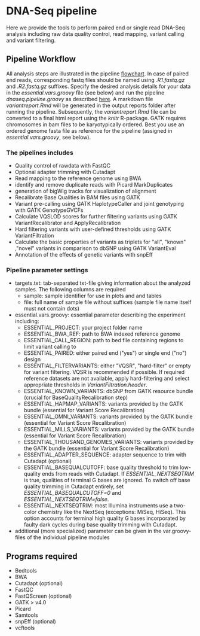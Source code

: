 # DNA-Seq pipeline
Here we provide the tools to perform paired end or single read DNA-Seq analysis including raw data quality control, read mapping, variant calling and variant filtering. 


## Pipeline Workflow
All analysis steps are illustrated in the pipeline [flowchart](https://viewer.diagrams.net/?tags=%7B%7D&highlight=0000ff&edit=_blank&layers=1&nav=1&title=NGSpipe2go_DNAseq_pipeline.html#R7R1bd5pK99e4VvOgCxFvjzGJpv3anjbp5fS8dCGMSoNAAU3SX%2F%2FNFQcYcFAETNo%2BRIZhGPbes2ffp9W7Wj%2FNfN1bfXBNYLdUxXxq9a5bqtrt9fvwD2p5Ji0jTSMNS98yaaddw731B9BGhbZuLBMEsY6h69qh5cUbDddxgBHG2nTfdx%2Fj3RauHX%2Brpy9BquHe0O1063fLDFe0tTsY727cAmu5oq8eqUNyY64bD0vf3Tj0fY7rAHJnrbNh6DcGK910H7mm3k2rd%2BW7bkh%2BrZ%2BugI3AyiBGnptm3I2m7AMnlHlga3z8fP99825z%2Fee%2FL2%2B%2FTH8E2%2F%2FaXYaBrW5vKDBa6sCGI05Ma4vAa1tLB98Y%2FN6guU58DIfoEv5a0r%2F4sbmfbIFzwmOxVgyN8JkBfxWubfirC%2B%2FZ%2BhzYkwimV67t%2BrhTb4r%2FwS5B6LsPEZYgFCcL1wkpSXUHaN56sAImHRGPE10tLNvmBr0ZoP%2FRoOwORmJvsvR104LATTQb7toy4KWCuth6ENDfEX6V6CN55FB8bYEfgieuiSJrBtw1CP1n2IXeVUf0Ebqmun2KqscdhWoKJdAVR5wD1lGnq2IZjb0jD%2FiDUoiYWm6Vd4vVx1Fob1d384%2B399Off27bf4nlJMTiu6EeWi4CXHtcEvWM%2BsMY9bTHaop6uiM1TT2aoh5PPTezD7PLcPxp%2FajOZvrP4Op%2Fz%2B%2FawxQygQm5ML10%2FXDlLl1Ht292rRxGEFx2fd67rkfR9AuE4TNFqb4JXdjEEQl4ssJ%2F0eOdPr36wd25fqIj44tnhpwU1WQiJHA3vgFyGGyPLtBQ95cgzOmo0bWFYJKLYB%2FYkFq28Z3rGGT9cj9%2F9ZT7m%2F5ofq3M1t6%2F5g%2B7rarngi2IEv%2BZewhd%2FuDv7R7DV%2FuwnEDAgWhPY10M5lqRzMS2c0JyDMWdXmEkxxj%2BaTEu7terFeODl47xGH4bscYrw3jeLAUiGxKFYqTAhDR0ox1gZF7CDl3Ne8qR4KKGK7V1Obn%2BeNm%2BB78RSC0P2BaUgmD7hBfv5lJCIJldvJkImUdO%2BLjPbmPqsUJ9Dp%2FmPhLqvmBhORaW4yBKnD2fUg7wA09HbzOoZLnraARBO%2FQ3jqGHaG78ZZsSrGBQhZs0GVoKLY38FjKojqRbHyxiA67CENkVLtHCUqdLK4SaRMe3vY6Dhppa6%2FnChcPCnx9n9wjD6tKFF21Eu7Y7RxoK2CILyJShP4C%2FIeUHiPCnpqPDHx12rwPVE3f7nJ5jZj8Ga10A%2FwJoSWpSjVpDtqubATKgoM9H5hLX3NgIjorumGiNBQFkyJZuE%2BasQ2YI%2FHP%2BYPAEjE2Iv5BjGpDQ0LCWs8Ts5E0ALuAf3Ojplg8wKDBA3nj4lgkCpGIfAohylmnqldkKeilGECWmxrIReBsIs0rwWmxk1yp9P9UE%2B2kCBFC599BPqPx7roM%2FnghITBAZsYbIpqgJwZW7oUvDMA0yVQAx1iYtldD3fXItTFb0ZW21H0PYMD6Au1gEiMkmkBBN%2BnC8qKM6JVv2%2B0dMyi0m2Ubaa0GF9RDZlVHtfnWlIqvE1wD4%2F8x%2FIeM%2B3ByQZS8urHpCzrWG04eiFmZbCuJaxHqmkPZ2iLCI7g24e3DVhG1qqET3DAg8vLXsE3A%2F7di2aEeSE2u9ZNsq1eugT7XBIiQ3R2LuzYt3IiGiDkkp2uQ7W90PMgWlrG4HyEkp8J8G2GRsizV4vru1TCAh1lh5RDSJ5KSP8MEYMPBkct5LHmsHHjCshWXE3668yZtBdoPrhR3RkxeyHyRCi7qX0ascB6I7A8f0mQuC4Gjiwn1yYWNTO7Lnx7n348oKwb2nY1b56OteSUJL3HGjjvuCHVgktChaYb4JLznWWWS%2FFBkGKhVk2AsbK8loMTQmcFOKJDN%2B548eHqbGg%2F1l0tavZ13Qfd%2Fu1mqVrUKSkbLRHWSSk7bCDhoi10RSw1QPws9XmJHLiBS%2FN5DRhWiGBtTGfBdRlbtAE9Yf8bSxeo0mC3fdB6aaHbubr%2BEk0Y4xjdR11BWphPDGb6Ozgq9F9%2Fcy8ZhNNM3ERYwnwdjhBm9Atfk9vrruDTLYOfb30oGVOMWXwOn7zP%2FOfPSjNKvvDgQ86gAXvQynF%2FKTV%2BvJO4iDaJIcRGscB5l8v5RmHzHjGGm6g2sXi7ieB9cVJ07uj9FIjfUmAJEZC1xkPVYBd4pUjfmjXoA7aRVxp5KNZSzGgwmezNtXEzfK3XkFDqn9uhi2TFKNTDlAp%2F9nE3obtI5QhCDssFsu3FpRfht5i6g%2BJZ6QNVpY0WdYxGZOzMho3sobKkgwQ%2Frs8sv%2FMLh9S8fiLUCQx%2FFGF7krPKGTcfSPKNIydPuS0jw2syRXQFrx4kOvWCjWVF9bNiLXW2BvARq1Eg1tqI1iK6U3Tq8UoYo2GBReKZLLYtiwZaGkVoYPgo0dBs1cG1tjwa2HRwtiMSJ67HPxQRuSrI09KvPn3cK41T3bDZ89cIXu%2BtG6%2BYW0weQjwMFdZ9%2BupkHeN5%2FiC799vn%2F%2FzzUa2HB9UPnrdcdBYYoYGDFg%2F2UhxDwwHHRk7TzdHutaPh8ZNZ6P2O6yoUwEzqzNWIjhwpVvEHon2yvQDcRU2C7cLCo%2FAUUPFJG9TbQpluBrFUYMMydu8y1hZaqgLBJ4rwo6rkoFlfSMZ2cHNEWy94EHCaKh3CfuozuxPw6lVyEFOYLINFhZzvNPEpT0kzRDDfYn6gjvUlGKtHfu1qZABBN0yXTRJf1azf7sDu4F73ZWwPaAH3TuMr9f3DfPV1mJ%2FPYJzggyo2gRoKXiu%2BtWPBwJbX6dlsCV%2BME1rQXiJRivuONOzjY2QYiH0iGffQ6soMX5F3cxXSFEbLCC6zMg7EdVHAAQq85xFzZlf61IihwMx5IypFrCpitOSag1kKaMPJ1SoruZfXe%2FIVgTY7iagH6WX9R8ESnLWageGvdULZoJoI9AM3700vf1Z66Dh6wMATdywgmtMdmaGar6Gk8y%2B%2Ft3hwkSIzOQdFhL%2Bx7u1tcbukXLuB8%2B6P4D3oXXkDvDoc2NZ1sGtS5U7bv01%2FD1gbx3gJDM2XsHeupIYLCo3VvZ7Z07Q6st%2BqEvqzg2L%2FrhG5Gdb6DuWMCH2UesY37%2F8VNLRQ6PJTXPYuuNY7i%2BqTsQYPgeCI1OJTwl8jhSdQC5W%2BR5S19pnSNv6Xfj247GRNaaOItYsK2Vs5x9SrMmHRkxqlUgPvs8gJoFYlk0N0Mg1mi%2BSdME4okegDtgQOY892lxD8ltbfcU2sjQOPDPZxzuZ2HPBMotVSaXH1qRC67sbY1ZywS7ms9%2FU4d0iCLy94vOLyOwpu7tbT7cmDP3478eWLc%2F343DsTEbtF981HCZovJImstVJCnLuVjYtA9ysZw8QeoOLABEBRK5cajEGsgK8s1wvaAASsReTfCEDRHL2DckPRY0fuQOUGJTlTlcTCSNF7LEDtZNAsfrbI3FBXn3g%2BM%2BOi0%2BGKtQDEUtGUvU0m%2B7Bmb50Qa0LynroMSfhuXxxLn%2BoCswl4wFBdi63fGp1n9fsP4TgDtt0k7EgV5v0s5%2FwLG297frxffeenE32n79Grbb3TQiim6%2FvzZrj%2FVfYhouTd2M9uBC6ma3wg15LLDDCwE9btSGPM6OZs6qOzF3n1CxBRRjjxny3PVN4Ldhc8S06VrBxRiQqNmP7vD1RklwVQ9o6H%2FUw9NNMxpblarcE3fcY2LKD5AQBP%2Bzgjjp783%2BmGTdCbDmJwvlDtum4n5sQCXVK%2Fpmrpea%2FeHh3DWfU42p7Sk0WQsBSTzsGm3zkMwh6kiIGPGlC2IgmJP8wbFC%2F2J3vbAcnAYchdWS%2FC0dE50ovYs40TkXexACL%2BAzcHczTn9D7jac7oYa0xDJgVHB8V%2FJxFCjiNpQO1kx5YY2nF4oGg%2FjBpXBWEtLRSPBDj8uIWDhz%2Ffw%2Bovy73%2Fvpnc3%2Frprfpk9v233z6aw6KGaL2Qzl6jKNZLqUHksVFIWNU4x0kv3I3WZoHtm2nE071oiEN86MgGI%2BqOph%2Fqe%2FbUmLRgn8e6UUuXNH8vzgHmRN7NKtFFHX5OURLgZbpHWiWvsLdJlsmI21j2xZBXOP9DXng26nbtuB8O4s%2FzT7HmqB8yznA2sptj3ZMmOtH03o2LHqcqMsbiuxgRTp%2FM4UKZwLHizQaxsrq85RoYFa5q%2BgYRmxNuiPGcUHRDFH%2BG9au2iMAR8g7pfYl6Pv2mThSvbjEbHLxOxt7ebAnNtXo%2FhYW6PYa3u3jE7bkWuPn2NIUI4rP4uJ4GDk7iihRnZ5g3X3NXbhDzkwSSmeBYMX7YLNS8yiCUIoC%2BRDw0a82vzfH2nQ1WgL1boOxUfbJK52ab2tOOqqL4HS1zONSLfjPKt88xdBO3hcSQJzyPhDy%2BhTYwa6K7fmyQ3pLVlmphBiqgizjRL2UziJ5So6RR8TbSXlJH4ICSCOjPwLaI8Tt2E5NVIX2nTpZ8SiDNp5eqyQk8819IE1KmVUCBCSJ3Zed2RXvY2hOA0%2BM1xp7JhfG4CXOCAEluUffViOcwoUZ2rP5JD4slYTFqpuybB4Fj4oNFdJtNERE4AbPN%2FySiL%2B2%2B7g7GoqoIQaSU43YWBVVpzVIxGBVYJgSWrTvytKx2JeFxdabjOF9Zy47NQmyaaVirN1yYAQe2oW4dcZhaKFneqPfW6Hoh5PtDXc5TPnQUuQY8GwCoh1MSBJzJD11G5HNcRyARs4m62uJwCc3axbXy8EM65d%2F0HdHoKBqmjL7FIt8dMX6Co9%2F4Gn0Y8BgXem1thvNgEISD0jY3YuUVnQKEf2Bs%2FFkGCDLgWMv06Li%2FuKsH%2BlwBcKQ8f2ULP%2F2TDokBIO4Zyqe9CgR8kgEN0N1movYULlpHFGT1ISlLEIjHfYHPWA8Am7R1gAihaWM4yuBCWZ89W13LFoHzzUwMiExI%2BHI2dPbLXiTMoLlbIWJqEUFQFalxCuiwtgDNPQHs98Zv7JEBBMFskbdEiYF%2FgyvsG%2FACvuqIldsXxclwTfcluhW%2FZq5i9mhmpxQNWYLpeWwGKs9Md4G4CLGTgKeMqOT%2FZdIWmbCEN8gmC52PJTia5CiOfKrRkC0um1ZzjWkhdhRefgG%2BRU0gSKmwUe3xkTuRBOqxs%2BBNznjXkzOZezYe7lob8pIf0QNwXdZBKE8NepnZK1OfOUkqu2Pj288TXjQf0PfsY544%2ByFXiqPoC606e02qjhCg3SotyLMeGZ7Q9dqB9%2BUsrDc7Gx5jWUztg%2FK471ewf72efJ4vvX2ZWd%2FN91BasIXGJhmNzyo9CstagYJJqLb2nQnJOqfO6Cwf0qYdPtnBAn54tdKLCAXlaCM6ltYzgevJ2jRWB0lUQOq6q0MrmCgSF26JZvPjNVSkfOaUHaG4NKsn%2BdZZXeiCbOs9O50hGz%2FS1ekt2ibl2raUHzmlzzKmXE2ece0m4%2Bs3xbGpx1705SiO5wbujNh41aXeM9jhaJw6d1XErf1jeFUmq5I4D2QQkoSR1%2BkcFxjTRhnZ7VaD%2B5Hmaz1JFdIa9WrcyYYBO%2BlBU7FNu7RwzEsb6%2FdAuAZzDUTwWn0GOh6bIUK8Vh6Yc6M4wE56m4E5JPncx6flFJ7znAuPVJnM3dmKt%2BrLMS%2BBk40E8THMgOLVQFPDX047nZOJjZ7LTAfaHvAySkeDc0mWA5aIJEIhF61ZfI0w48wD98fgIMbbPJPqkr5Vc0hJGjxWYYYKSGuD%2FT%2B6I4phtVbAllhCzLSYkVUBIEgLEQd7%2BfFJ%2BNe5%2BuZoRe2oBA3vuPjZWkT3AGZquLZW54Mo7IpnlMJfnHi1Ft%2B31lQRJFdJV5eqBHV%2BFuNRyYA0OIxeCrydLYsOySew4I1mtp7HUWfOtqJFMFutib%2ByJjtzZZ4aiuZ8L3YjLf7s8tP3R%2FqyBJCQLc0uLjE8NYvfoTNgWqkbKl5zem2Yam0SWNU3JOHlWKFbGX1SDNe0nnuTPeJ1qkW0tmwJLNq2dXvJNRaaJKpVWaFrLK9yYaR9Kqx4%2BnmixBNSUc5JDH4cIvLgnkQmJJcW11N4U%2FxNyOj4XFSE2dpBLPE6Gz7SDg94M0P9WRlre0tdNC2I%2F0Wwg1ytlu0tU9oux4JVuYs1KacUCckpKwUumvmo9gWVxLNIJ1BIONRYXV81WyLNoJ1Oxxk9t7GSLvUtv0B%2FhiKRKlzAFE3kM%2BNwsOxVZv2txPYQcXOdRN3UPMy8l9K01KWiVQ8h5o6ITsloo%2FYOWsIFEDokgCOPJv3kj7CpQs4PRyUC0NqXM2egIJqnnRAekF%2F48OKyxsUkObGrvoSHRiw2Uk%2FCU4FKDYCXTwIV%2Bdm6eoiha6b4pM2LhL6Lw5E854quAH4E%2BsFgQcYWez85t%2B5KzhI3p5bCHkx6fb0y3y3qzjcdaL87q%2BmlWJzR%2FdFlAYvmnb%2F51s0tqEGLwyeqNdWqJIqtgwz1lKTWGQDjohE98XkpKy3mFvjNSRLG1M7%2FDaTnij0U8rh0QJndJ9mLhRCDGxnGgkjEzkhejGTh67AgOuSMZpJxVUiOJqKEEVxvvra0KtpXjkJYYJxhU3jgoGjPYLBaWAQK%2BIOsLwWnzZ1%2BjjzXbapASdQS7ZnZATjzJojsUVMcRHW9ysiQLteb8pfOJIxWDT7r2Sk3m02j1XW1CrA0jzgbVr85F4Yh2Tqi4LKZXV506S86YNugXCy2ROdisI8rvOKaSiPLrjrSaT5kWO2pe%2FCnTp2U1Y1lW04ho5oFWaa6PJAnWemxFKaWLe02jwb0%2Bneo9wg06jvjQAtVNw7LYJ3yi%2BtRyaO43aD95KWgWbij9WtE8aJB19qWgWbyaT5Trdmwa7s65VXoOLnOqLclrOPcTc9Hh4mVSvqjGp%2Bjuz%2F4%2FX5Wn7ugLsRzyaqvYlsK4WAzE6RWe8hhXc6PVppYdlhuilssNM0bOZ8dHfCUKI2iTIAJZhi0zxer5uDCWrihXjwnmlcbUHcXVkzF1jay8UO%2FRl1Vw9ViM3WlZvHTM%2BaAeFh%2Fxuyk6m%2B%2Fe8AFwpMVQtLwgu8Lz4yPHSDQVCm5DZyzq1KxWkVUcHzIY4A%2BRN4z3ThGjK2IiONyTDqyULjX2WXYaO%2F6mL0h7rJu%2FaLV65M5fapTOlPorNeaMHzjezWLxIkVFGrUJWnw4KInpfL0CI%2B%2BePl%2BBURumU2lrZ%2Bj9WhPUXpjAKF3wsCaBMc%2BYeUUqeHP1lLjAiYxIKTkuGD35AU4fhbTni6jxcXe10Nf06Rq4GNjqdnGuVVuBwVLF0J46qjZeAzZBEIdc9xn8ztUHuJejh%2F4P). In case of paired end reads, corresponding fastq files should be named using *.R1.fastq.gz* and *.R2.fastq.gz* suffixes. Specify the desired analysis details for your data in the *essential.vars.groovy* file (see below) and run the pipeline *dnaseq.pipeline.groovy* as described [here](https://gitlab.rlp.net/imbforge/NGSpipe2go/-/blob/master/README.md). A markdown file *variantreport.Rmd* will be generated in the output reports folder after running the pipeline. Subsequently, the *variantreport.Rmd* file can be converted to a final html report using the *knitr* R-package.
GATK requires chromosomes in bam files to be karyotypically ordered. Best you use an ordered genome fasta file as reference for the pipeline (assigned in *essential.vars.groovy*, see below).


### The pipelines includes
- Quality control of rawdata with FastQC
- Optional adapter trimming with Cutadapt
- Read mapping to the reference genome using BWA
- identify and remove duplicate reads with Picard MarkDuplicates
- generation of bigWig tracks for visualization of alignment
- Recalibrate Base Qualities in BAM files using GATK
- Variant pre-calling using GATK HaplotypeCaller and joint genotyping with GATK GenotypeGVCFs
- Calculate VQSLOD scores for further filtering variants using GATK VariantRecalibrator and ApplyRecalibration
- Hard filtering variants with user-defined thresholds using GATK VariantFiltration
- Calculate the basic properties of variants as triplets for "all", "known" ,"novel" variants in comparison to dbSNP using GATK VariantEval
- Annotation of the effects of genetic variants with snpEff


### Pipeline parameter settings
- targets.txt: tab-separated txt-file giving information about the analyzed samples. The following columns are required 
  - sample: sample identifier for use in plots and and tables
  - file: full name of sample file without suffices (sample file name itself must not contain dots)
- essential.vars.groovy: essential parameter describing the experiment including: 
  - ESSENTIAL_PROJECT: your project folder name
  - ESSENTIAL_BWA_REF: path to BWA indexed reference genome
  - ESSENTIAL_CALL_REGION: path to bed file containing regions to limit variant calling to
  - ESSENTIAL_PAIRED: either paired end ("yes") or single end ("no") design
  - ESSENTIAL_FILTERVARIANTS: either "VQSR", "hard-filter" or empty for variant filtering. VQSR is recommended if possible. If required reference datasets are not available, apply hard-filtering and select appropriate thresholds in *VariantFiltration.header*.
  - ESSENTIAL_KNOWN_VARIANTS: dbSNP from GATK resource bundle (crucial for BaseQualityRecalibration step)
  - ESSENTIAL_HAPMAP_VARIANTS: variants provided by the GATK bundle (essential for Variant Score Recalibration)
  - ESSENTIAL_OMNI_VARIANTS: variants provided by the GATK bundle (essential for Variant Score Recalibration)
  - ESSENTIAL_MILLS_VARIANTS: variants provided by the GATK bundle (essential for Variant Score Recalibration)
  - ESSENTIAL_THOUSAND_GENOMES_VARIANTS: variants provided by the GATK bundle (essential for Variant Score Recalibration)
  - ESSENTIAL_ADAPTER_SEQUENCE: adapter sequence to trim with Cutadapt (optional)
  - ESSENTIAL_BASEQUALCUTOFF: base quality threshold to trim low-quality ends from reads with Cutadapt. If *ESSENTIAL_NEXTSEQTRIM* is true, qualities of terminal G bases are ignored. To switch off base quality trimming in Cutadapt entirely, set *ESSENTIAL_BASEQUALCUTOFF=0* and *ESSENTIAL_NEXTSEQTRIM=false*.
  - ESSENTIAL_NEXTSEQTRIM: most Illumina instruments use a two-color chemistry like the NextSeq (exceptions: MiSeq, HiSeq). This option accounts for terminal high quality G bases incorporated by faulty dark cycles during base quality trimming with Cutadapt.
- additional (more specialized) parameter can be given in the var.groovy-files of the individual pipeline modules 


## Programs required
- Bedtools
- BWA
- Cutadapt (optional)
- FastQC
- FastQScreen (optional)
- GATK > v4.0
- Picard
- Samtools
- snpEff (optional)
- vcftools
